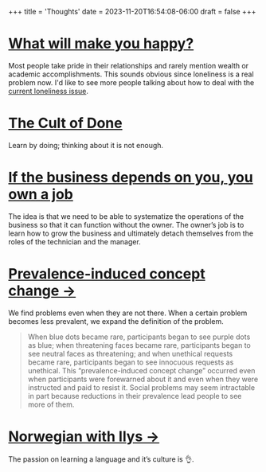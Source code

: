 
+++
title = 'Thoughts'
date = 2023-11-20T16:54:08-06:00
draft = false
+++

# [What will make you happy?](https://www.youtube.com/watch?v=vSQjk9jKarg)
Most people take pride in their relationships and rarely mention wealth or academic accomplishments. This sounds obvious since loneliness is a real problem now. I'd like to see more people talking about how to deal with the [current loneliness issue](https://fortune.com/well/2023/11/15/global-initiative-loneliness-epidemic-vivek-murthy-surgeon-general-world-health-organization/).
# [The Cult of Done](https://youtu.be/bJQj1uKtnus?si=kBxkYIvZKVX20VRU)
Learn by doing; thinking about it is not enough.

# [If the business depends on you, you own a job](https://www.shortform.com/summary/the-e-myth-revisited-summary-michael-gerber)
The idea is that we need to be able to systematize the operations of the business so that it can function without the owner. The owner’s job is to learn how to grow the business and ultimately detach themselves from the roles of the technician and the manager.
# [Prevalence-induced concept change →](https://www.science.org/doi/10.1126/science.aap8731)
We find problems even when they are not there. When a certain problem becomes less prevalent, we expand the definition of the problem.

> When blue dots became rare, participants began to see purple dots as blue; when threatening faces became rare, participants began to see neutral faces as threatening; and when unethical requests became rare, participants began to see innocuous requests as unethical. This “prevalence-induced concept change” occurred even when participants were forewarned about it and even when they were instructed and paid to resist it. Social problems may seem intractable in part because reductions in their prevalence lead people to see more of them.
# [Norwegian with Ilys →](https://youtu.be/uWQYqcFX8JE)
The passion on learning a language and it’s culture is 👌.
